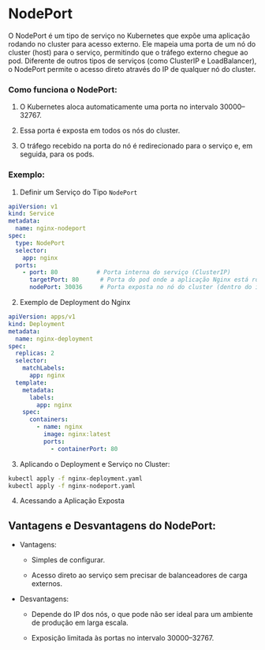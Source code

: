 # NodePort

O NodePort é um tipo de serviço no Kubernetes que expõe uma aplicação rodando no cluster para acesso externo. Ele mapeia uma porta de um nó do cluster (host) para o serviço, permitindo que o tráfego externo chegue ao pod. Diferente de outros tipos de serviços (como ClusterIP e LoadBalancer), o NodePort permite o acesso direto através do IP de qualquer nó do cluster.

### Como funciona o NodePort:

1. O Kubernetes aloca automaticamente uma porta no intervalo 30000–32767.

2. Essa porta é exposta em todos os nós do cluster.

3. O tráfego recebido na porta do nó é redirecionado para o serviço e, em seguida, para os pods.

### Exemplo:

1. Definir um Serviço do Tipo `NodePort`

```yaml
apiVersion: v1
kind: Service
metadata:
  name: nginx-nodeport
spec:
  type: NodePort
  selector:
    app: nginx
  ports:
    - port: 80           # Porta interna do serviço (ClusterIP)
      targetPort: 80      # Porta do pod onde a aplicação Nginx está rodando
      nodePort: 30036     # Porta exposta no nó do cluster (dentro do intervalo 30000-32767)
```

2. Exemplo de Deployment do Nginx

```yaml
apiVersion: apps/v1
kind: Deployment
metadata:
  name: nginx-deployment
spec:
  replicas: 2
  selector:
    matchLabels:
      app: nginx
  template:
    metadata:
      labels:
        app: nginx
    spec:
      containers:
        - name: nginx
          image: nginx:latest
          ports:
            - containerPort: 80
```

3. Aplicando o Deployment e Serviço no Cluster:

```bash
kubectl apply -f nginx-deployment.yaml
kubectl apply -f nginx-nodeport.yaml
```

4. Acessando a Aplicação Exposta

## Vantagens e Desvantagens do NodePort:

- Vantagens:
    - Simples de configurar.

    - Acesso direto ao serviço sem precisar de balanceadores de carga externos.

- Desvantagens:

    - Depende do IP dos nós, o que pode não ser ideal para um ambiente de produção em larga escala.

    - Exposição limitada às portas no intervalo 30000–32767.